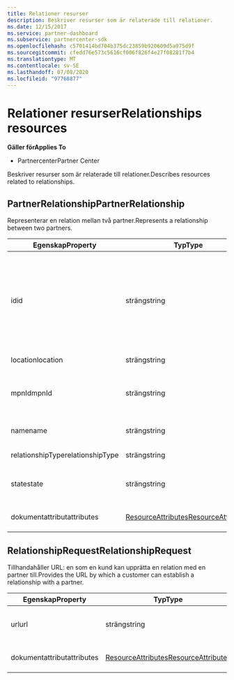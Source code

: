 ```yaml
---
title: Relationer resurser
description: Beskriver resurser som är relaterade till relationer.
ms.date: 12/15/2017
ms.service: partner-dashboard
ms.subservice: partnercenter-sdk
ms.openlocfilehash: c5701414bd704b375dc23859b920609d5a975d9f
ms.sourcegitcommit: cfedd76e573c5616cf006f826f4e27f08281f7b4
ms.translationtype: MT
ms.contentlocale: sv-SE
ms.lasthandoff: 07/08/2020
ms.locfileid: "97768877"
---
```

# <a name="relationships-resources"></a><span data-ttu-id="ca73b-103">Relationer resurser</span><span class="sxs-lookup"><span data-stu-id="ca73b-103">Relationships resources</span></span>

<span data-ttu-id="ca73b-104">**Gäller för**</span><span class="sxs-lookup"><span data-stu-id="ca73b-104">**Applies To**</span></span>

- <span data-ttu-id="ca73b-105">Partnercenter</span><span class="sxs-lookup"><span data-stu-id="ca73b-105">Partner Center</span></span>

<span data-ttu-id="ca73b-106">Beskriver resurser som är relaterade till relationer.</span><span class="sxs-lookup"><span data-stu-id="ca73b-106">Describes resources related to relationships.</span></span>

## <a name="partnerrelationship"></a><span data-ttu-id="ca73b-107">PartnerRelationship</span><span class="sxs-lookup"><span data-stu-id="ca73b-107">PartnerRelationship</span></span>

<span data-ttu-id="ca73b-108">Representerar en relation mellan två partner.</span><span class="sxs-lookup"><span data-stu-id="ca73b-108">Represents a relationship between two partners.</span></span>

| <span data-ttu-id="ca73b-109">Egenskap</span><span class="sxs-lookup"><span data-stu-id="ca73b-109">Property</span></span>         | <span data-ttu-id="ca73b-110">Typ</span><span class="sxs-lookup"><span data-stu-id="ca73b-110">Type</span></span>                                                           | <span data-ttu-id="ca73b-111">Description</span><span class="sxs-lookup"><span data-stu-id="ca73b-111">Description</span></span>                                                                                                                                    |
|------------------|----------------------------------------------------------------|------------------------------------------------------------------------------------------------------------------------------------------------|
| <span data-ttu-id="ca73b-112">id</span><span class="sxs-lookup"><span data-stu-id="ca73b-112">id</span></span>               | <span data-ttu-id="ca73b-113">sträng</span><span class="sxs-lookup"><span data-stu-id="ca73b-113">string</span></span>                                                         | <span data-ttu-id="ca73b-114">Partner-ID.</span><span class="sxs-lookup"><span data-stu-id="ca73b-114">The partner identifier.</span></span> <span data-ttu-id="ca73b-115">Partner-ID: t anger klient-ID för den partner som finns på mottagar sidan i relationen.</span><span class="sxs-lookup"><span data-stu-id="ca73b-115">The partner identifier specifies the tenant id of the partner who is in the recipient (from) side of the relationship.</span></span> |
| <span data-ttu-id="ca73b-116">location</span><span class="sxs-lookup"><span data-stu-id="ca73b-116">location</span></span>         | <span data-ttu-id="ca73b-117">sträng</span><span class="sxs-lookup"><span data-stu-id="ca73b-117">string</span></span>                                                         | <span data-ttu-id="ca73b-118">Partnerns plats.</span><span class="sxs-lookup"><span data-stu-id="ca73b-118">The location of the partner.</span></span>                                                                                                                   |
| <span data-ttu-id="ca73b-119">mpnId</span><span class="sxs-lookup"><span data-stu-id="ca73b-119">mpnId</span></span>            | <span data-ttu-id="ca73b-120">sträng</span><span class="sxs-lookup"><span data-stu-id="ca73b-120">string</span></span>                                                         | <span data-ttu-id="ca73b-121">Partnerns Microsoft Partner Network-ID (MPN).</span><span class="sxs-lookup"><span data-stu-id="ca73b-121">The Microsoft Partner Network (MPN) identifier of the partner.</span></span>                                                                                 |
| <span data-ttu-id="ca73b-122">name</span><span class="sxs-lookup"><span data-stu-id="ca73b-122">name</span></span>             | <span data-ttu-id="ca73b-123">sträng</span><span class="sxs-lookup"><span data-stu-id="ca73b-123">string</span></span>                                                         | <span data-ttu-id="ca73b-124">Namnet på partnern.</span><span class="sxs-lookup"><span data-stu-id="ca73b-124">The name of the partner.</span></span>                                                                                                                       |
| <span data-ttu-id="ca73b-125">relationshipType</span><span class="sxs-lookup"><span data-stu-id="ca73b-125">relationshipType</span></span> | <span data-ttu-id="ca73b-126">sträng</span><span class="sxs-lookup"><span data-stu-id="ca73b-126">string</span></span>                                                         | <span data-ttu-id="ca73b-127">Typ av relation.</span><span class="sxs-lookup"><span data-stu-id="ca73b-127">The type of relationship.</span></span>                                                                                                                      |
| <span data-ttu-id="ca73b-128">state</span><span class="sxs-lookup"><span data-stu-id="ca73b-128">state</span></span>            | <span data-ttu-id="ca73b-129">sträng</span><span class="sxs-lookup"><span data-stu-id="ca73b-129">string</span></span>                                                         | <span data-ttu-id="ca73b-130">Status för relationen (till exempel `active` ).</span><span class="sxs-lookup"><span data-stu-id="ca73b-130">The state of the relationship (for example `active`).</span></span>                                                                                                 |
| <span data-ttu-id="ca73b-131">dokumentattribut</span><span class="sxs-lookup"><span data-stu-id="ca73b-131">attributes</span></span>       | [<span data-ttu-id="ca73b-132">ResourceAttributes</span><span class="sxs-lookup"><span data-stu-id="ca73b-132">ResourceAttributes</span></span>](utility-resources.md#resourceattributes) | <span data-ttu-id="ca73b-133">Attribut för metadata.</span><span class="sxs-lookup"><span data-stu-id="ca73b-133">The metadata attributes.</span></span>                                                                                                                       |

## <a name="relationshiprequest"></a><span data-ttu-id="ca73b-134">RelationshipRequest</span><span class="sxs-lookup"><span data-stu-id="ca73b-134">RelationshipRequest</span></span>

<span data-ttu-id="ca73b-135">Tillhandahåller URL: en som en kund kan upprätta en relation med en partner till.</span><span class="sxs-lookup"><span data-stu-id="ca73b-135">Provides the URL by which a customer can establish a relationship with a partner.</span></span>

| <span data-ttu-id="ca73b-136">Egenskap</span><span class="sxs-lookup"><span data-stu-id="ca73b-136">Property</span></span>   | <span data-ttu-id="ca73b-137">Typ</span><span class="sxs-lookup"><span data-stu-id="ca73b-137">Type</span></span>                                                           | <span data-ttu-id="ca73b-138">Description</span><span class="sxs-lookup"><span data-stu-id="ca73b-138">Description</span></span>                   |
|------------|----------------------------------------------------------------|-------------------------------|
| <span data-ttu-id="ca73b-139">url</span><span class="sxs-lookup"><span data-stu-id="ca73b-139">url</span></span>        | <span data-ttu-id="ca73b-140">sträng</span><span class="sxs-lookup"><span data-stu-id="ca73b-140">string</span></span>                                                         | <span data-ttu-id="ca73b-141">URL för Relations förfrågan.</span><span class="sxs-lookup"><span data-stu-id="ca73b-141">The relationship request URL.</span></span> |
| <span data-ttu-id="ca73b-142">dokumentattribut</span><span class="sxs-lookup"><span data-stu-id="ca73b-142">attributes</span></span> | [<span data-ttu-id="ca73b-143">ResourceAttributes</span><span class="sxs-lookup"><span data-stu-id="ca73b-143">ResourceAttributes</span></span>](utility-resources.md#resourceattributes) | <span data-ttu-id="ca73b-144">Attribut för metadata.</span><span class="sxs-lookup"><span data-stu-id="ca73b-144">The metadata attributes.</span></span>      |
